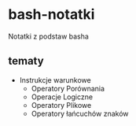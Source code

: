 # bash-notatki

Notatki z podstaw basha

## tematy

- Instrukcje warunkowe
    - Operatory Porównania
    - Operacje Logiczne
    - Operatory Plikowe
    - Operatory łańcuchów znaków